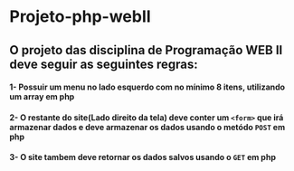 # Projeto-php-webII

## O projeto das disciplina de Programação WEB II deve seguir as seguintes regras:

#### 1- Possuir um menu no lado esquerdo com no mínimo 8 itens, utilizando um array em php

#### 2- O restante do site(Lado direito da tela) deve conter um `<form>` que irá armazenar dados e deve armazenar os dados usando o metódo `POST` em php

#### 3- O site tambem deve retornar os dados salvos usando o `GET` em php